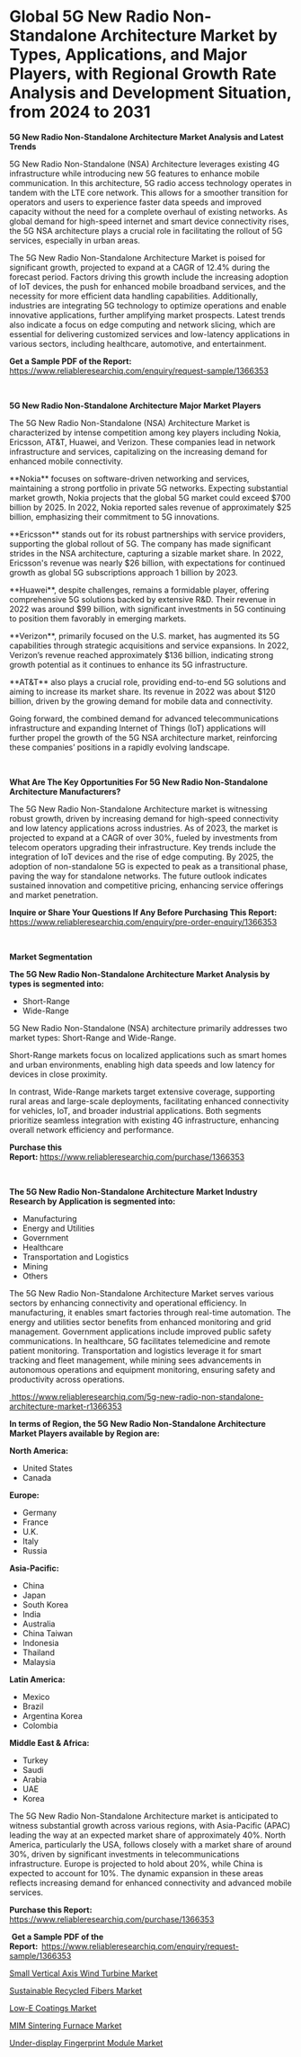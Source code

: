 <p><h1>Global 5G New Radio Non-Standalone Architecture Market by Types, Applications, and Major Players, with Regional Growth Rate Analysis and Development Situation, from 2024 to 2031</h1></p><p><strong>5G New Radio Non-Standalone Architecture Market Analysis and Latest Trends</strong></p>
<p><p>5G New Radio Non-Standalone (NSA) Architecture leverages existing 4G infrastructure while introducing new 5G features to enhance mobile communication. In this architecture, 5G radio access technology operates in tandem with the LTE core network. This allows for a smoother transition for operators and users to experience faster data speeds and improved capacity without the need for a complete overhaul of existing networks. As global demand for high-speed internet and smart device connectivity rises, the 5G NSA architecture plays a crucial role in facilitating the rollout of 5G services, especially in urban areas.</p><p>The 5G New Radio Non-Standalone Architecture Market is poised for significant growth, projected to expand at a CAGR of 12.4% during the forecast period. Factors driving this growth include the increasing adoption of IoT devices, the push for enhanced mobile broadband services, and the necessity for more efficient data handling capabilities. Additionally, industries are integrating 5G technology to optimize operations and enable innovative applications, further amplifying market prospects. Latest trends also indicate a focus on edge computing and network slicing, which are essential for delivering customized services and low-latency applications in various sectors, including healthcare, automotive, and entertainment.</p></p>
<p><strong>Get a Sample PDF of the Report:&nbsp;</strong> <a href="https://www.reliableresearchiq.com/enquiry/request-sample/1366353">https://www.reliableresearchiq.com/enquiry/request-sample/1366353</a></p>
<p>&nbsp;</p>
<p><strong>5G New Radio Non-Standalone Architecture Major Market Players</strong></p>
<p><p>The 5G New Radio Non-Standalone (NSA) Architecture Market is characterized by intense competition among key players including Nokia, Ericsson, AT&T, Huawei, and Verizon. These companies lead in network infrastructure and services, capitalizing on the increasing demand for enhanced mobile connectivity.</p><p>**Nokia** focuses on software-driven networking and services, maintaining a strong portfolio in private 5G networks. Expecting substantial market growth, Nokia projects that the global 5G market could exceed $700 billion by 2025. In 2022, Nokia reported sales revenue of approximately $25 billion, emphasizing their commitment to 5G innovations.</p><p>**Ericsson** stands out for its robust partnerships with service providers, supporting the global rollout of 5G. The company has made significant strides in the NSA architecture, capturing a sizable market share. In 2022, Ericsson's revenue was nearly $26 billion, with expectations for continued growth as global 5G subscriptions approach 1 billion by 2023.</p><p>**Huawei**, despite challenges, remains a formidable player, offering comprehensive 5G solutions backed by extensive R&D. Their revenue in 2022 was around $99 billion, with significant investments in 5G continuing to position them favorably in emerging markets.</p><p>**Verizon**, primarily focused on the U.S. market, has augmented its 5G capabilities through strategic acquisitions and service expansions. In 2022, Verizon’s revenue reached approximately $136 billion, indicating strong growth potential as it continues to enhance its 5G infrastructure.</p><p>**AT&T** also plays a crucial role, providing end-to-end 5G solutions and aiming to increase its market share. Its revenue in 2022 was about $120 billion, driven by the growing demand for mobile data and connectivity.</p><p>Going forward, the combined demand for advanced telecommunications infrastructure and expanding Internet of Things (IoT) applications will further propel the growth of the 5G NSA architecture market, reinforcing these companies’ positions in a rapidly evolving landscape. </p></p>
<p>&nbsp;</p>
<p><strong>What Are The Key Opportunities For 5G New Radio Non-Standalone Architecture Manufacturers?</strong></p>
<p><p>The 5G New Radio Non-Standalone Architecture market is witnessing robust growth, driven by increasing demand for high-speed connectivity and low latency applications across industries. As of 2023, the market is projected to expand at a CAGR of over 30%, fueled by investments from telecom operators upgrading their infrastructure. Key trends include the integration of IoT devices and the rise of edge computing. By 2025, the adoption of non-standalone 5G is expected to peak as a transitional phase, paving the way for standalone networks. The future outlook indicates sustained innovation and competitive pricing, enhancing service offerings and market penetration.</p></p>
<p><strong>Inquire or Share Your Questions If Any Before Purchasing This Report:</strong> <a href="https://www.reliableresearchiq.com/enquiry/pre-order-enquiry/1366353">https://www.reliableresearchiq.com/enquiry/pre-order-enquiry/1366353</a></p>
<p>&nbsp;</p>
<p><strong>Market Segmentation</strong></p>
<p><strong>The 5G New Radio Non-Standalone Architecture Market Analysis by types is segmented into:</strong></p>
<p><ul><li>Short-Range</li><li>Wide-Range</li></ul></p>
<p><p>5G New Radio Non-Standalone (NSA) architecture primarily addresses two market types: Short-Range and Wide-Range. </p><p>Short-Range markets focus on localized applications such as smart homes and urban environments, enabling high data speeds and low latency for devices in close proximity. </p><p>In contrast, Wide-Range markets target extensive coverage, supporting rural areas and large-scale deployments, facilitating enhanced connectivity for vehicles, IoT, and broader industrial applications. Both segments prioritize seamless integration with existing 4G infrastructure, enhancing overall network efficiency and performance.</p></p>
<p><strong>Purchase this Report:&nbsp;</strong><a href="https://www.reliableresearchiq.com/purchase/1366353">https://www.reliableresearchiq.com/purchase/1366353</a></p>
<p>&nbsp;</p>
<p><strong>The 5G New Radio Non-Standalone Architecture Market Industry Research by Application is segmented into:</strong></p>
<p><ul><li>Manufacturing</li><li>Energy and Utilities</li><li>Government</li><li>Healthcare</li><li>Transportation and Logistics</li><li>Mining</li><li>Others</li></ul></p>
<p><p>The 5G New Radio Non-Standalone Architecture Market serves various sectors by enhancing connectivity and operational efficiency. In manufacturing, it enables smart factories through real-time automation. The energy and utilities sector benefits from enhanced monitoring and grid management. Government applications include improved public safety communications. In healthcare, 5G facilitates telemedicine and remote patient monitoring. Transportation and logistics leverage it for smart tracking and fleet management, while mining sees advancements in autonomous operations and equipment monitoring, ensuring safety and productivity across operations.</p></p>
<p><a href="https://www.reliableresearchiq.com/5g-new-radio-non-standalone-architecture-market-r1366353">&nbsp;https://www.reliableresearchiq.com/5g-new-radio-non-standalone-architecture-market-r1366353</a></p>
<p><strong>In terms of Region, the 5G New Radio Non-Standalone Architecture Market Players available by Region are:</strong></p>
<p>
    <p> <strong> North America: </strong>
        <ul>
            <li>United States</li>
            <li>Canada</li>
        </ul>
        </p> 
    <p> <strong> Europe: </strong>
        <ul>
            <li>Germany</li>
            <li>France</li>
            <li>U.K.</li>
            <li>Italy</li>
            <li>Russia</li>
        </ul>
        </p> 
    <p> <strong> Asia-Pacific: </strong>
        <ul>
            <li>China</li>
            <li>Japan</li>
            <li>South Korea</li>
            <li>India</li>
            <li>Australia</li>
            <li>China Taiwan</li>
            <li>Indonesia</li>
            <li>Thailand</li>
            <li>Malaysia</li>
        </ul>
        </p> 
    <p> <strong> Latin America: </strong>
        <ul>
            <li>Mexico</li>
            <li>Brazil</li>
            <li>Argentina Korea</li>
            <li>Colombia</li>
        </ul>
        </p> 
    <p> <strong> Middle East & Africa: </strong>
        <ul>
            <li>Turkey</li>
            <li>Saudi</li>
            <li>Arabia</li>
            <li>UAE</li>
            <li>Korea</li>
        </ul>
    </p>
    </p>
<p><p>The 5G New Radio Non-Standalone Architecture market is anticipated to witness substantial growth across various regions, with Asia-Pacific (APAC) leading the way at an expected market share of approximately 40%. North America, particularly the USA, follows closely with a market share of around 30%, driven by significant investments in telecommunications infrastructure. Europe is projected to hold about 20%, while China is expected to account for 10%. The dynamic expansion in these areas reflects increasing demand for enhanced connectivity and advanced mobile services.</p></p>
<p><strong>Purchase this Report: </strong><a href="https://www.reliableresearchiq.com/purchase/1366353">https://www.reliableresearchiq.com/purchase/1366353</a></p>
<p>&nbsp;<strong>Get a Sample PDF of the Report:&nbsp;&nbsp;</strong><a href="https://www.reliableresearchiq.com/enquiry/request-sample/1366353">https://www.reliableresearchiq.com/enquiry/request-sample/1366353</a></p>
<p><strong></strong></p>
<p><p><a href="https://www.linkedin.com/pulse/global-small-vertical-axis-wind-turbine-market-opportunities-qsunf?trackingId=iyfw3uhoQv23L6YvIdGBhA%3D%3D">Small Vertical Axis Wind Turbine Market</a></p><p><a href="https://issuu.com/reportprime-2/docs/sustainable-recycled-fibers-market-_9d3f3ecea6408a">Sustainable Recycled Fibers Market</a></p><p><a href="https://issuu.com/reportprime-2/docs/low-e-coatings-market-size-2030.ppt_93e91677331454">Low-E Coatings Market</a></p><p><a href="https://www.linkedin.com/pulse/mim-sintering-furnace-market-trends-analysis-opportunities-vfsqf?trackingId=dOBg%2BOPgRq2lb5CCkowFsA%3D%3D">MIM Sintering Furnace Market</a></p><p><a href="https://github.com/MelgarBasny/Market-Research-Report-List-1/blob/main/under-display-fingerprint-module-market.md">Under-display Fingerprint Module Market</a></p></p>